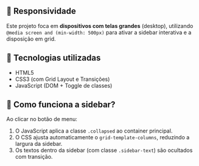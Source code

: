 

## 📱 Responsividade

Este projeto foca em **dispositivos com telas grandes** (desktop), utilizando `@media screen and (min-width: 500px)` para ativar a sidebar interativa e a disposição em grid.



## 🎨 Tecnologias utilizadas

- HTML5
- CSS3 (com Grid Layout e Transições)
- JavaScript (DOM + Toggle de classes)



## 🧠 Como funciona a sidebar?

Ao clicar no botão de menu:

1. O JavaScript aplica a classe `.collapsed` ao container principal.
2. O CSS ajusta automaticamente o `grid-template-columns`, reduzindo a largura da sidebar.
3. Os textos dentro da sidebar (com classe `.sidebar-text`) são ocultados com transição.

